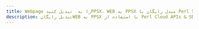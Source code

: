---title: Webpage را به  تبدیل کنیدPPSX، WEB به PPSX مبدل رایگان یا Perl SDKdescription: تبدیل رایگانWEB به PPSX با استفاده از Perl Cloud APIs & SDK همچنین اسناد PDF را در Cloud ایجاد، ویرایش و رندر کنید.---